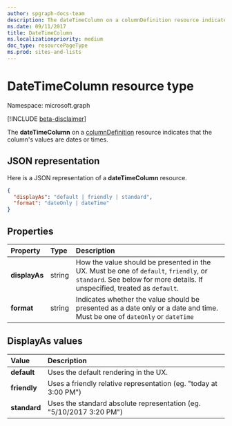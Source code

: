 ```yaml
---
author: spgraph-docs-team
description: The dateTimeColumn on a columnDefinition resource indicates that the column's values are dates or times.
ms.date: 09/11/2017
title: DateTimeColumn
ms.localizationpriority: medium
doc_type: resourcePageType
ms.prod: sites-and-lists
---
```


# DateTimeColumn resource type

Namespace: microsoft.graph

[!INCLUDE [beta-disclaimer](../../includes/beta-disclaimer.md)]

The **dateTimeColumn** on a [columnDefinition](columndefinition.md) resource indicates that the column's values are dates or times.

## JSON representation

Here is a JSON representation of a **dateTimeColumn** resource.

<!-- { "blockType": "resource", "@odata.type": "microsoft.graph.dateTimeColumn" } -->

```json
{
  "displayAs": "default | friendly | standard",
  "format": "dateOnly | dateTime"
}
```

## Properties

| Property      | Type   | Description                                                                                                                                                         |
| :------------ | :----- | :------------------------------------------------------------------------------------------------------------------------------------------------------------------ |
| **displayAs** | string | How the value should be presented in the UX. Must be one of `default`, `friendly`, or `standard`. See below for more details. If unspecified, treated as `default`. |
| **format**    | string | Indicates whether the value should be presented as a date only or a date and time. Must be one of `dateOnly` or `dateTime`                                          |

## DisplayAs values

| Value        | Description                                                         |
| :----------- | :------------------------------------------------------------------ |
| **default**  | Uses the default rendering in the UX.                               |
| **friendly** | Uses a friendly relative representation (eg. "today at 3:00 PM")    |
| **standard** | Uses the standard absolute representation (eg. "5/10/2017 3:20 PM") |

<!--
{
  "type": "#page.annotation",
  "description": "",
  "keywords": "",
  "section": "documentation",
  "tocPath": "Resources/DateTimeColumn",
  "suppressions": []
}
-->
